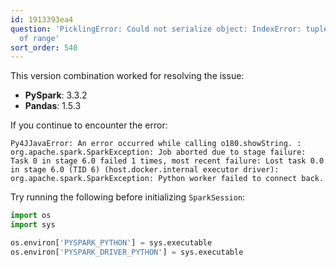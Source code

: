 ```yaml
---
id: 1913393ea4
question: 'PicklingError: Could not serialize object: IndexError: tuple index out
  of range'
sort_order: 540
---
```


This version combination worked for resolving the issue:

- **PySpark**: 3.3.2
- **Pandas**: 1.5.3

If you continue to encounter the error:

```
Py4JJavaError: An error occurred while calling o180.showString. : org.apache.spark.SparkException: Job aborted due to stage failure: Task 0 in stage 6.0 failed 1 times, most recent failure: Lost task 0.0 in stage 6.0 (TID 6) (host.docker.internal executor driver): org.apache.spark.SparkException: Python worker failed to connect back.
```

Try running the following before initializing `SparkSession`:

```python
import os
import sys

os.environ['PYSPARK_PYTHON'] = sys.executable
os.environ['PYSPARK_DRIVER_PYTHON'] = sys.executable
```